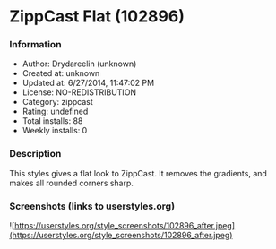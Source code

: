 # ZippCast Flat (102896)

### Information
- Author: Drydareelin (unknown)
- Created at: unknown
- Updated at: 6/27/2014, 11:47:02 PM
- License: NO-REDISTRIBUTION
- Category: zippcast
- Rating: undefined
- Total installs: 88
- Weekly installs: 0


### Description
This styles gives a flat look to ZippCast. 
It removes the gradients, and makes all rounded corners sharp.


### Screenshots (links to userstyles.org)
![https://userstyles.org/style_screenshots/102896_after.jpeg](https://userstyles.org/style_screenshots/102896_after.jpeg)


